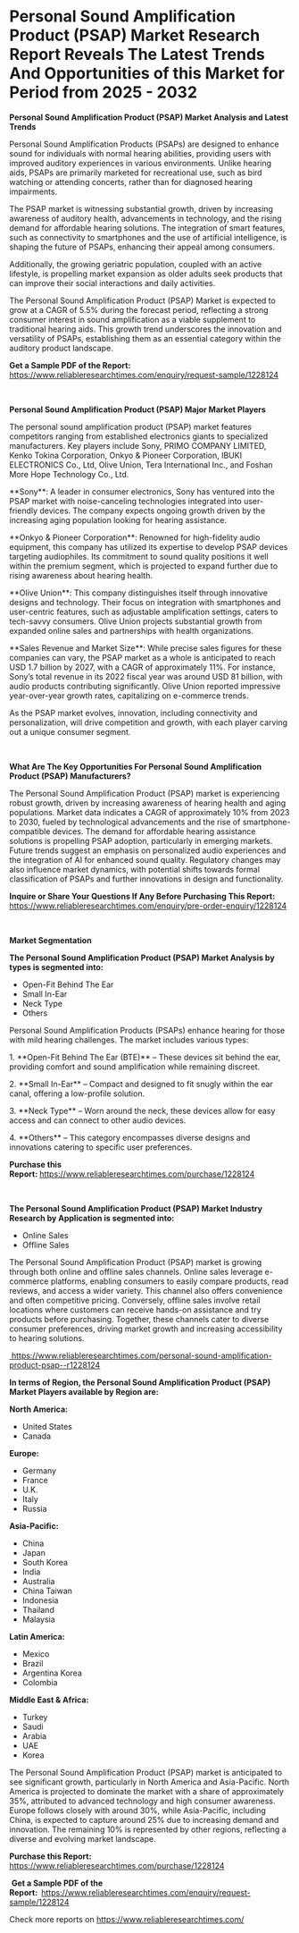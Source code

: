 <p><h1>Personal Sound Amplification Product (PSAP) Market Research Report Reveals The Latest Trends And Opportunities of this Market for Period from 2025 - 2032</h1></p><p><strong>Personal Sound Amplification Product (PSAP) Market Analysis and Latest Trends</strong></p>
<p><p>Personal Sound Amplification Products (PSAPs) are designed to enhance sound for individuals with normal hearing abilities, providing users with improved auditory experiences in various environments. Unlike hearing aids, PSAPs are primarily marketed for recreational use, such as bird watching or attending concerts, rather than for diagnosed hearing impairments. </p><p>The PSAP market is witnessing substantial growth, driven by increasing awareness of auditory health, advancements in technology, and the rising demand for affordable hearing solutions. The integration of smart features, such as connectivity to smartphones and the use of artificial intelligence, is shaping the future of PSAPs, enhancing their appeal among consumers. </p><p>Additionally, the growing geriatric population, coupled with an active lifestyle, is propelling market expansion as older adults seek products that can improve their social interactions and daily activities. </p><p>The Personal Sound Amplification Product (PSAP) Market is expected to grow at a CAGR of 5.5% during the forecast period, reflecting a strong consumer interest in sound amplification as a viable supplement to traditional hearing aids. This growth trend underscores the innovation and versatility of PSAPs, establishing them as an essential category within the auditory product landscape.</p></p>
<p><strong>Get a Sample PDF of the Report:&nbsp;</strong> <a href="https://www.reliableresearchtimes.com/enquiry/request-sample/1228124?utm_campaign=3532&utm_medium=2&utm_source=Github&utm_content=ia&utm_term=12042025&utm_id=personal-sound-amplification-product-psap">https://www.reliableresearchtimes.com/enquiry/request-sample/1228124</a></p>
<p>&nbsp;</p>
<p><strong>Personal Sound Amplification Product (PSAP) Major Market Players</strong></p>
<p><p>The personal sound amplification product (PSAP) market features competitors ranging from established electronics giants to specialized manufacturers. Key players include Sony, PRIMO COMPANY LIMITED, Kenko Tokina Corporation, Onkyo & Pioneer Corporation, IBUKI ELECTRONICS Co., Ltd, Olive Union, Tera International Inc., and Foshan More Hope Technology Co., Ltd.</p><p>**Sony**: A leader in consumer electronics, Sony has ventured into the PSAP market with noise-canceling technologies integrated into user-friendly devices. The company expects ongoing growth driven by the increasing aging population looking for hearing assistance. </p><p>**Onkyo & Pioneer Corporation**: Renowned for high-fidelity audio equipment, this company has utilized its expertise to develop PSAP devices targeting audiophiles. Its commitment to sound quality positions it well within the premium segment, which is projected to expand further due to rising awareness about hearing health.</p><p>**Olive Union**: This company distinguishes itself through innovative designs and technology. Their focus on integration with smartphones and user-centric features, such as adjustable amplification settings, caters to tech-savvy consumers. Olive Union projects substantial growth from expanded online sales and partnerships with health organizations.</p><p>**Sales Revenue and Market Size**: While precise sales figures for these companies can vary, the PSAP market as a whole is anticipated to reach USD 1.7 billion by 2027, with a CAGR of approximately 11%. For instance, Sony’s total revenue in its 2022 fiscal year was around USD 81 billion, with audio products contributing significantly. Olive Union reported impressive year-over-year growth rates, capitalizing on e-commerce trends.</p><p>As the PSAP market evolves, innovation, including connectivity and personalization, will drive competition and growth, with each player carving out a unique consumer segment.</p></p>
<p>&nbsp;</p>
<p><strong>What Are The Key Opportunities For Personal Sound Amplification Product (PSAP) Manufacturers?</strong></p>
<p><p>The Personal Sound Amplification Product (PSAP) market is experiencing robust growth, driven by increasing awareness of hearing health and aging populations. Market data indicates a CAGR of approximately 10% from 2023 to 2030, fueled by technological advancements and the rise of smartphone-compatible devices. The demand for affordable hearing assistance solutions is propelling PSAP adoption, particularly in emerging markets. Future trends suggest an emphasis on personalized audio experiences and the integration of AI for enhanced sound quality. Regulatory changes may also influence market dynamics, with potential shifts towards formal classification of PSAPs and further innovations in design and functionality.</p></p>
<p><strong>Inquire or Share Your Questions If Any Before Purchasing This Report:</strong> <a href="https://www.reliableresearchtimes.com/enquiry/pre-order-enquiry/1228124?utm_campaign=3532&utm_medium=2&utm_source=Github&utm_content=ia&utm_term=12042025&utm_id=personal-sound-amplification-product-psap">https://www.reliableresearchtimes.com/enquiry/pre-order-enquiry/1228124</a></p>
<p>&nbsp;</p>
<p><strong>Market Segmentation</strong></p>
<p><strong>The Personal Sound Amplification Product (PSAP) Market Analysis by types is segmented into:</strong></p>
<p><ul><li>Open-Fit Behind The Ear</li><li>Small In-Ear</li><li>Neck Type</li><li>Others</li></ul></p>
<p><p>Personal Sound Amplification Products (PSAPs) enhance hearing for those with mild hearing challenges. The market includes various types: </p><p>1. **Open-Fit Behind The Ear (BTE)** – These devices sit behind the ear, providing comfort and sound amplification while remaining discreet.</p><p>2. **Small In-Ear** – Compact and designed to fit snugly within the ear canal, offering a low-profile solution.</p><p>3. **Neck Type** – Worn around the neck, these devices allow for easy access and can connect to other audio devices.</p><p>4. **Others** – This category encompasses diverse designs and innovations catering to specific user preferences.</p></p>
<p><strong>Purchase this Report:&nbsp;</strong><a href="https://www.reliableresearchtimes.com/purchase/1228124?utm_campaign=3532&utm_medium=2&utm_source=Github&utm_content=ia&utm_term=12042025&utm_id=personal-sound-amplification-product-psap">https://www.reliableresearchtimes.com/purchase/1228124</a></p>
<p>&nbsp;</p>
<p><strong>The Personal Sound Amplification Product (PSAP) Market Industry Research by Application is segmented into:</strong></p>
<p><ul><li>Online Sales</li><li>Offline Sales</li></ul></p>
<p><p>The Personal Sound Amplification Product (PSAP) market is growing through both online and offline sales channels. Online sales leverage e-commerce platforms, enabling consumers to easily compare products, read reviews, and access a wider variety. This channel also offers convenience and often competitive pricing. Conversely, offline sales involve retail locations where customers can receive hands-on assistance and try products before purchasing. Together, these channels cater to diverse consumer preferences, driving market growth and increasing accessibility to hearing solutions.</p></p>
<p><a href="https://www.reliableresearchtimes.com/personal-sound-amplification-product-psap--r1228124?utm_campaign=3532&utm_medium=2&utm_source=Github&utm_content=ia&utm_term=12042025&utm_id=personal-sound-amplification-product-psap">&nbsp;https://www.reliableresearchtimes.com/personal-sound-amplification-product-psap--r1228124</a></p>
<p><strong>In terms of Region, the Personal Sound Amplification Product (PSAP) Market Players available by Region are:</strong></p>
<p>
    <p> <strong> North America: </strong>
        <ul>
            <li>United States</li>
            <li>Canada</li>
        </ul>
        </p> 
    <p> <strong> Europe: </strong>
        <ul>
            <li>Germany</li>
            <li>France</li>
            <li>U.K.</li>
            <li>Italy</li>
            <li>Russia</li>
        </ul>
        </p> 
    <p> <strong> Asia-Pacific: </strong>
        <ul>
            <li>China</li>
            <li>Japan</li>
            <li>South Korea</li>
            <li>India</li>
            <li>Australia</li>
            <li>China Taiwan</li>
            <li>Indonesia</li>
            <li>Thailand</li>
            <li>Malaysia</li>
        </ul>
        </p> 
    <p> <strong> Latin America: </strong>
        <ul>
            <li>Mexico</li>
            <li>Brazil</li>
            <li>Argentina Korea</li>
            <li>Colombia</li>
        </ul>
        </p> 
    <p> <strong> Middle East & Africa: </strong>
        <ul>
            <li>Turkey</li>
            <li>Saudi</li>
            <li>Arabia</li>
            <li>UAE</li>
            <li>Korea</li>
        </ul>
    </p>
    </p>
<p><p>The Personal Sound Amplification Product (PSAP) market is anticipated to see significant growth, particularly in North America and Asia-Pacific. North America is projected to dominate the market with a share of approximately 35%, attributed to advanced technology and high consumer awareness. Europe follows closely with around 30%, while Asia-Pacific, including China, is expected to capture around 25% due to increasing demand and innovation. The remaining 10% is represented by other regions, reflecting a diverse and evolving market landscape.</p></p>
<p><strong>Purchase this Report: </strong><a href="https://www.reliableresearchtimes.com/purchase/1228124?utm_campaign=3532&utm_medium=2&utm_source=Github&utm_content=ia&utm_term=12042025&utm_id=personal-sound-amplification-product-psap">https://www.reliableresearchtimes.com/purchase/1228124</a></p>
<p>&nbsp;<strong>Get a Sample PDF of the Report:&nbsp;&nbsp;</strong><a href="https://www.reliableresearchtimes.com/enquiry/request-sample/1228124?utm_campaign=3532&utm_medium=2&utm_source=Github&utm_content=ia&utm_term=12042025&utm_id=personal-sound-amplification-product-psap">https://www.reliableresearchtimes.com/enquiry/request-sample/1228124</a></p>
<p><strong></strong></p>
<p>Check more reports on <a href="https://www.reliableresearchtimes.com/?utm_campaign=3532&utm_medium=2&utm_source=Github&utm_content=ia&utm_term=12042025&utm_id=personal-sound-amplification-product-psap">https://www.reliableresearchtimes.com/</a></p>